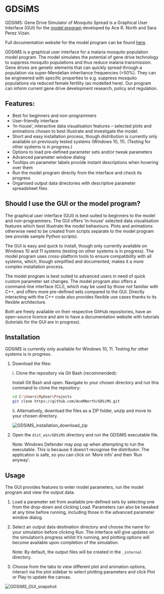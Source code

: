 # GDSiMS
GDSiMS: Gene Drive Simulator of Mosquito Spread is a Graphical User Interface (GUI) for the [model program](https://github.com/AceRNorth/GeneralMetapop) developed by Ace R. North and Sara Perez Vizan. 

Full documentation website for the model program can be found [here](https://acernorth.github.io/GeneralMetapop/ ).

GDSiMS is a graphical user interface for a malaria mosquito population model program. The model simulates the potential of gene drive technology to suppress mosquito populations and thus reduce malaria transmission. Gene drives are genetic elements that can quickly spread through a population via super-Mendelian inheritance frequencies (>50%). They can be engineered with specific properties to e.g. suppress mosquito populations via reduced female fertility (as modelled here). Our program can inform current gene drive development research, policy and regulation. 

## Features:
- Best for beginners and non-programmers
- User-friendly interface
- ‘In-house’, interactive data visualisation features – selected plots and animations chosen to best illustrate and investigate the model.
- Short and easy installation process, though distribution is currently only available on previously tested systems (Windows 10, 11). (Testing for other systems is in progress.)
- Options to load pre-defined parameter sets and/or tweak parameters
- Advanced parameter window dialog
- Tooltips on parameter labels provide instant descriptions when hovering over them
- Run the model program directly from the interface and check its progress
- Organised output data directories with descriptive parameter spreadsheet files

## Should I use the GUI or the model program?
The graphical user interface (GUI) is best suited to beginners to the model and non-programmers. The GUI offers ‘in-house’ selected data visualisation features which best illustrate the model behaviours. Plots and animations otherwise need to be created from scripts separate to the model program (we provide sample Python scripts).

The GUI is easy and quick to install, though only currently available on Windows 10 and 11 systems (testing on other systems is in progress). The model program uses cross-platform tools to ensure compatibility with all systems, which, though simplified and documented, makes it a more complex installation process. 

The model program is best suited to advanced users in need of quick custom parameter set changes. The model program also offers a command-line interface (CLI), which may be used by those not familiar with C++, and offers more pre-defined sets compared to the GUI. Directly interacting with the C++ code also provides flexible use cases thanks to its flexible architecture.

Both are freely available on their respective GitHub repositories, have an open-source licence and aim to have a documentation website with tutorials (tutorials for the GUI are in progress).

## Installation
GDSiMS is currently only available for Windows 10, 11. Testing for other systems is in progress.

1. Download the files:
   
   i. Clone the repository via Git Bash (recommended):
   
      Install Git Bash and open. Navigate to your chosen directory and run this command to clone the repository:
     ```bash
     cd C:\Users\MyUser\Projects
     git clone https://github.com/AceRNorth/GDSiMS.git
     ```
   ii. Alternatively, download the files as a ZIP folder, unzip and move to your chosen directory.
   
   ![GDSiMS_installation_download_zip](https://github.com/user-attachments/assets/617f44d3-3d69-4bc3-9b3e-c21cd307a923)

2. Open the ```dist_win/GDSiMS``` directory and run the GDSiMS executable file.
   
   Note: Windows Defender may pop up when attempting to run the executable. This is because it doesn’t recognise the distributor. The application is safe, so you     can click on ‘More info’ and then ‘Run anyway’.

## Usage
The GUI provides features to enter model parameters, run the model program and view the output data. 

1. Load a parameter set from available pre-defined sets by selecting one from the drop-down and clicking Load. Parameters can also be tweaked at any time before running, including those in the advanced parameter window dialog.

2. Select an output data destination directory and choose the name for your simulation before clicking Run. The interface will give updates on the simulation’s progress whilst it’s running, and plotting options will become available upon completion of the simulation. 

   Note: By default, the output files will be created in the ```_internal``` directory.

3. Choose from the tabs to view different plot and animation options, interact via the plot sidebar to select plotting parameters and click Plot or Play to update the canvas.

![GDSiMS_GUI_snapshot](https://github.com/user-attachments/assets/7b1cd53d-ab03-4e9b-adec-adc0c0ca0b77)


